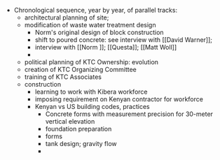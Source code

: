 - Chronological sequence, year by year, of parallel tracks: 
	- architectural planning of site;
	- modification of waste water treatment design
		- Norm's original design of block construction
		- shift to poured concrete: see interview with [[David Warner]]; 
		- interview with [[Norm ]]; [[Questa]]; [[Matt Woll]]
		- 
	- political planning of KTC Ownership: evolution
	- creation of KTC Organizing Committee
	- training of KTC Associates
	- construction
		- learning to work with Kibera workforce
		- imposing requirement on Kenyan contractor for workforce
		- Kenyan vs US building codes, practices
			- Concrete forms with measurement precision for 30-meter vertical elevation
			- foundation preparation
			- forms
			- tank design; gravity flow
			- 